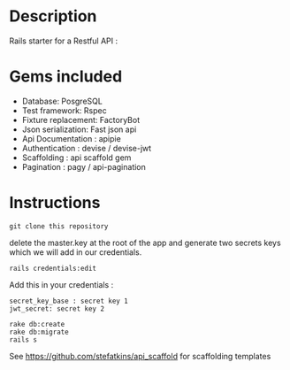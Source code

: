 # Description

Rails starter for a Restful API :

# Gems included
- Database: PosgreSQL
- Test framework: Rspec
- Fixture replacement: FactoryBot
- Json serialization: Fast json api
- Api Documentation : apipie
- Authentication : devise / devise-jwt
- Scaffolding : api scaffold gem
- Pagination : pagy / api-pagination

# Instructions

```
git clone this repository
```

delete the master.key at the root of the app and generate two secrets keys which we will add in our credentials.

```
rails credentials:edit
```
Add this in your credentials :
```
secret_key_base : secret key 1 
jwt_secret: secret key 2
```


```
rake db:create
rake db:migrate
rails s
```



See https://github.com/stefatkins/api_scaffold for scaffolding templates
